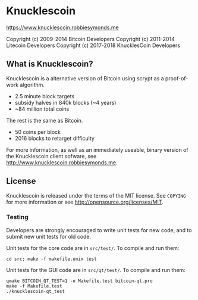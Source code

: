 Knucklescoin
================================

https://www.knucklescoin.robbiesymonds.me

Copyright (c) 2009-2014 Bitcoin Developers
Copyright (c) 2011-2014 Litecoin Developers
Copyright (c) 2017-2018 KnucklesCoin Developers

What is Knucklescoin?
----------------

Knucklescoin is a alternative version of Bitcoin using scrypt as a proof-of-work algorithm.
 - 2.5 minute block targets
 - subsidy halves in 840k blocks (~4 years)
 - ~84 million total coins

The rest is the same as Bitcoin.
 - 50 coins per block
 - 2016 blocks to retarget difficulty

For more information, as well as an immediately useable, binary version of
the Knucklescoin client sofware, see http://www.knucklescoin.robbiesymonds.me.

License
-------

Knucklescoin is released under the terms of the MIT license. See `COPYING` for more
information or see http://opensource.org/licenses/MIT.

### Testing

Developers are strongly encouraged to write unit tests for new code, and to
submit new unit tests for old code.

Unit tests for the core code are in `src/test/`. To compile and run them:

    cd src; make -f makefile.unix test

Unit tests for the GUI code are in `src/qt/test/`. To compile and run them:

    qmake BITCOIN_QT_TEST=1 -o Makefile.test bitcoin-qt.pro
    make -f Makefile.test
    ./knucklescoin-qt_test

